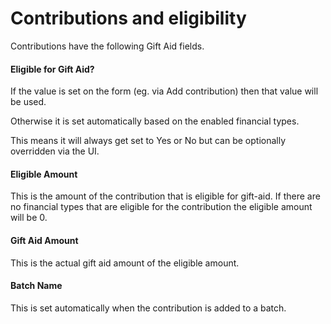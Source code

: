 # Contributions and eligibility

Contributions have the following Gift Aid fields.

#### Eligible for Gift Aid?

If the value is set on the form (eg. via Add contribution) then that value will be used.

Otherwise it is set automatically based on the enabled financial types.

This means it will always get set to Yes or No but can be optionally overridden via the UI.

#### Eligible Amount

This is the amount of the contribution that is eligible for gift-aid.
If there are no financial types that are eligible for the contribution the eligible amount will be 0.

#### Gift Aid Amount

This is the actual gift aid amount of the eligible amount.

#### Batch Name

This is set automatically when the contribution is added to a batch.
